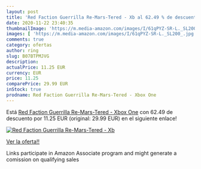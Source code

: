 ```yaml
---
layout: post
title: 'Red Faction Guerrilla Re-Mars-Tered - Xb al 62.49 % de descuento'
date: 2020-11-22 23:40:35
thumbnailImage: 'https://m.media-amazon.com/images/I/61qPYZ-SR-L._SL200_.jpg'
images: [ 'https://m.media-amazon.com/images/I/61qPYZ-SR-L._SL200_.jpg' ]
comments: true
category: ofertas
author: ring
slug: B07BTPMJVG
description:
actualPrice: 11.25 EUR
currency: EUR
price: 11.25
comparePrice: 29.99 EUR
inStock: true
prodname: Red Faction Guerrilla Re-Mars-Tered - Xbox One
---
```


Está [Red Faction Guerrilla Re-Mars-Tered - Xbox One](https://www.amazon.es/dp/B07BTPMJVG/?tag=tolees-21) con 62.49 de descuento por 11.25 EUR (original: 29.99 EUR) en el siguiente enlace!

[![Red Faction Guerrilla Re-Mars-Tered - Xb](https://m.media-amazon.com/images/I/61qPYZ-SR-L._SL200_.jpg)](https://www.amazon.es/dp/B07BTPMJVG/?tag=tolees-21)

[Ver la oferta!!](https://www.amazon.es/dp/B07BTPMJVG/?tag=tolees-21)

Links participate in Amazon Associate program and might generate a comission on qualifying sales


